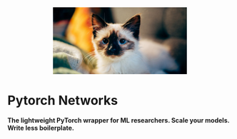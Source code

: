 <div align=center><img width="300" height="150" src="docs/images/cat.jpg"/></div>

# Pytorch Networks

**The lightweight PyTorch wrapper for ML researchers. Scale your models. Write less boilerplate.**
